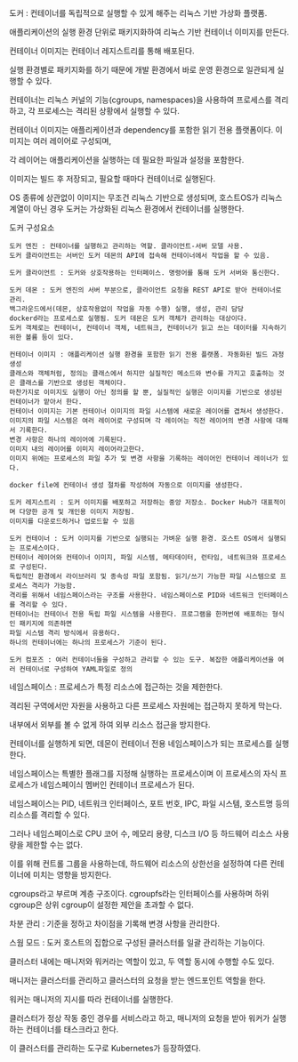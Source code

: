도커 : 컨테이너를 독립적으로 실행할 수 있게 해주는 리눅스 기반 가상화 플랫폼.

애플리케이션의 실행 환경 단위로 패키지화하여 리눅스 기반 컨테이너 이미지를 만든다. 

컨테이너 이미지는 컨테이너 레지스트리를 통해 배포된다.

실행 환경별로 패키지화를 하기 때문에 개발 환경에서 바로 운영 환경으로 일관되게 실행할 수 있다.

컨테이너는 리눅스 커널의 기능(cgroups, namespaces)을 사용하여 프로세스를 격리하고, 각 프로세스는 격리된 상황에서 실행할 수 있다.

컨테이너 이미지는 애플리케이션과 dependency를 포함한 읽기 전용 플랫폼이다. 이미지는 여러 레이어로 구성되며,

각 레이어는 애플리케이션을 실행하는 데 필요한 파일과 설정을 포함한다.

이미지는 빌드 후 저장되고, 필요할 때마다 컨테이너로 실행된다.

OS 종류에 상관없이 이미지는 무조건 리눅스 기반으로 생성되며, 호스트OS가 리눅스 계열이 아닌 경우 도커는 가상화된 리눅스 환경에서 컨테이너를 실행한다.

도커 구성요소

    도커 엔진 : 컨테이너를 실행하고 관리하는 역할. 클라이언트-서버 모델 사용.
    도커 클라이언트는 서버인 도커 데몬의 API에 접속해 컨테이너에서 작업을 할 수 있음.

    도커 클라이언트 : 도커와 상호작용하는 인터페이스. 명령어를 통해 도커 서버와 통신한다.

    도커 데몬 : 도커 엔진의 서버 부분으로, 클라이언트 요청을 REST API로 받아 컨테이너로 관리. 
    백그라운드에서(데몬, 상호작용없이 작업을 자동 수행) 실행, 생성, 관리 담당
    dockerd라는 프로세스로 실행됨. 도커 데몬은 도커 객체가 관리하는 대상이다. 
    도커 객체로는 컨테이너, 컨테이너 객체, 네트워크, 컨테이너가 읽고 쓰는 데이터를 지속하기 위한 볼륨 등이 있다.

    컨테이너 이미지 : 애플리케이션 실행 환경을 포함한 읽기 전용 플랫폼. 자동화된 빌드 과정 생성
    클래스와 객체처럼, 정의는 클래스에서 하지만 실질적인 메소드와 변수를 가지고 호출하는 것은 클래스를 기반으로 생성된 객체이다.
    마찬가지로 이미지도 실행이 아닌 정의를 할 뿐, 실질적인 실행은 이미지를 기반으로 생성된 컨테이너가 맡아서 한다.
    컨테이너 이미지는 기본 컨테이너 이미지의 파일 시스템에 새로운 레이어를 겹쳐서 생성한다. 
    이미지의 파일 시스템은 여러 레이어로 구성되며 각 레이어는 직전 레이어의 변경 사항에 대해서 기록한다.
    변경 사항은 하나의 레이어에 기록된다.
    이미지 내의 레이어를 이미지 레이어라고한다. 
    이미지 위에는 프로세스의 파일 추가 및 변경 사항을 기록하는 레이어인 컨테이너 레이너가 있다.

    docker file에 컨테이너 생성 절차를 작성하여 자동으로 이미지를 생성한다.

    도커 레지스트리 : 도커 이미지를 배포하고 저장하는 중앙 저장소. Docker Hub가 대표적이며 다양한 공개 및 개인용 이미지 저장됨.
    이미지를 다운로드하거나 업로드할 수 있음

    도커 컨테이너 : 도커 이미지를 기반으로 실행되는 가벼운 실행 환경. 호스트 OS에서 실행되는 프로세스이다.
    컨테이너 레이어와 컨테이너 이미지, 파일 시스템, 메타데이터, 런타임, 네트워크와 프로세스로 구성된다.
    독립적인 환경에서 라이브러리 및 종속성 파일 포함됨. 읽기/쓰기 가능한 파일 시스템으로 프로세스 격리가 가능함.
    격리를 위해서 네임스페이스라는 구조를 사용한다. 네임스페이스로 PID와 네트워크 인터페이스를 격리할 수 있다.
    컨테이너는 컨테이너 전용 독립 파일 시스템을 사용한다. 프로그램을 한꺼번에 배포하는 형식인 패키지에 의존하면
    파일 시스템 격리 방식에서 유용하다.
    하나의 컨테이너에는 하나의 프로세스가 기준이 된다.

    도커 컴포즈 : 여러 컨테이너들을 구성하고 관리할 수 있는 도구. 복잡한 애플리케이션을 여러 컨테이너로 구성하여 YAML파일로 정의

네임스페이스 : 프로세스가 특정 리소스에 접근하는 것을 제한한다.

격리된 구역에서만 자원을 사용하고 다른 프로세스 자원에는 접근하지 못하게 막는다.

내부에서 외부를 볼 수 없게 하여 외부 리소스 접근을 방지한다.

컨테이너를 실행하게 되면, 데몬이 컨테이너 전용 네임스페이스가 되는 프로세스를 실행한다.

네임스페이스는 특별한 플래그를 지정해 실행하는 프로세스이며 이 프로세스의 자식 프로세스가 네임스페이싀 멤버인 컨테이너 프로세스가 된다.

네임스페이스는 PID, 네트워크 인터페이스, 포트 번호, IPC, 파일 시스템, 호스트명 등의 리소스를 격리할 수 있다.

그러나 네임스페이스로 CPU 코어 수, 메모리 용량, 디스크 I/O 등 하드웨어 리소스 사용량을 제한할 수는 없다.

이를 위해 컨트롤 그룹을 사용하는데, 하드웨어 리소스의 상한선을 설정하여 다른 컨테이너에 미치는 영향을 방지한다.

cgroups라고 부르며 계층 구조이다. cgroupfs라는 인터페이스를 사용하며 하위 cgroup은 상위 cgroup이 설정한 제안을 초과할 수 없다.

차분 관리 : 기준을 정하고 차이점을 기록해 변경 사항을 관리한다.

스웜 모드 : 도커 호스트의 집합으로 구성된 클러스터를 일괄 관리하는 기능이다.

클러스터 내에는 매니저와 워커라는 역할이 있고, 두 역할 동시에 수행할 수도 있다.

매니저는 클러스터를 관리하고 클러스터의 요청을 받는 엔드포인트 역할을 한다.

워커는 매니저의 지시를 따라 컨테이너를 실행한다.

클러스터가 정상 작동 중인 경우를 서비스라고 하고, 매니저의 요청을 받아 워커가 실행하는 컨테이너를 태스크라고 한다.

이 클러스터를 관리하는 도구로 Kubernetes가 등장하였다.